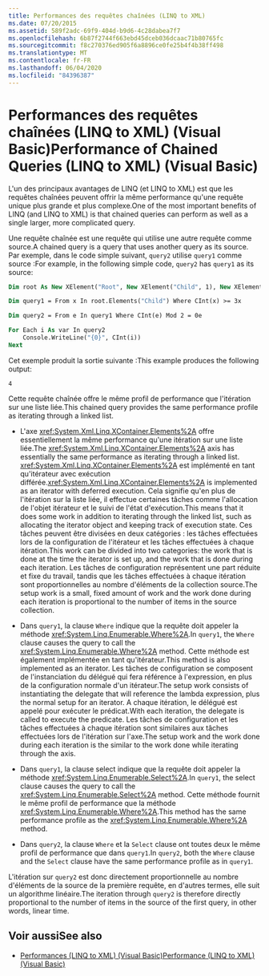 ```yaml
---
title: Performances des requêtes chaînées (LINQ to XML)
ms.date: 07/20/2015
ms.assetid: 589f2adc-69f9-404d-b9d6-4c28dabea7f7
ms.openlocfilehash: 6b87f2744f663ebd45dceb036dcaac71b80765fc
ms.sourcegitcommit: f8c270376ed905f6a8896ce0fe25b4f4b38ff498
ms.translationtype: MT
ms.contentlocale: fr-FR
ms.lasthandoff: 06/04/2020
ms.locfileid: "84396387"
---
```

# <a name="performance-of-chained-queries-linq-to-xml-visual-basic"></a><span data-ttu-id="a5826-102">Performances des requêtes chaînées (LINQ to XML) (Visual Basic)</span><span class="sxs-lookup"><span data-stu-id="a5826-102">Performance of Chained Queries (LINQ to XML) (Visual Basic)</span></span>

<span data-ttu-id="a5826-103">L'un des principaux avantages de LINQ (et LINQ to XML) est que les requêtes chaînées peuvent offrir la même performance qu'une requête unique plus grande et plus complexe.</span><span class="sxs-lookup"><span data-stu-id="a5826-103">One of the most important benefits of LINQ (and LINQ to XML) is that chained queries can perform as well as a single larger, more complicated query.</span></span>

<span data-ttu-id="a5826-104">Une requête chaînée est une requête qui utilise une autre requête comme source.</span><span class="sxs-lookup"><span data-stu-id="a5826-104">A chained query is a query that uses another query as its source.</span></span> <span data-ttu-id="a5826-105">Par exemple, dans le code simple suivant, `query2` utilise `query1` comme source :</span><span class="sxs-lookup"><span data-stu-id="a5826-105">For example, in the following simple code, `query2` has `query1` as its source:</span></span>

```vb
Dim root As New XElement("Root", New XElement("Child", 1), New XElement("Child", 2), New XElement("Child", 3), New XElement("Child", 4))

Dim query1 = From x In root.Elements("Child") Where CInt(x) >= 3x

Dim query2 = From e In query1 Where CInt(e) Mod 2 = 0e

For Each i As var In query2
    Console.WriteLine("{0}", CInt(i))
Next
```

<span data-ttu-id="a5826-106">Cet exemple produit la sortie suivante :</span><span class="sxs-lookup"><span data-stu-id="a5826-106">This example produces the following output:</span></span>

```console
4
```

<span data-ttu-id="a5826-107">Cette requête chaînée offre le même profil de performance que l'itération sur une liste liée.</span><span class="sxs-lookup"><span data-stu-id="a5826-107">This chained query provides the same performance profile as iterating through a linked list.</span></span>

- <span data-ttu-id="a5826-108">L'axe <xref:System.Xml.Linq.XContainer.Elements%2A> offre essentiellement la même performance qu'une itération sur une liste liée.</span><span class="sxs-lookup"><span data-stu-id="a5826-108">The <xref:System.Xml.Linq.XContainer.Elements%2A> axis has essentially the same performance as iterating through a linked list.</span></span> <span data-ttu-id="a5826-109"><xref:System.Xml.Linq.XContainer.Elements%2A> est implémenté en tant qu'itérateur avec exécution différée.</span><span class="sxs-lookup"><span data-stu-id="a5826-109"><xref:System.Xml.Linq.XContainer.Elements%2A> is implemented as an iterator with deferred execution.</span></span> <span data-ttu-id="a5826-110">Cela signifie qu'en plus de l'itération sur la liste liée, il effectue certaines tâches comme l'allocation de l'objet itérateur et le suivi de l'état d'exécution.</span><span class="sxs-lookup"><span data-stu-id="a5826-110">This means that it does some work in addition to iterating through the linked list, such as allocating the iterator object and keeping track of execution state.</span></span> <span data-ttu-id="a5826-111">Ces tâches peuvent être divisées en deux catégories : les tâches effectuées lors de la configuration de l'itérateur et les tâches effectuées à chaque itération.</span><span class="sxs-lookup"><span data-stu-id="a5826-111">This work can be divided into two categories: the work that is done at the time the iterator is set up, and the work that is done during each iteration.</span></span> <span data-ttu-id="a5826-112">Les tâches de configuration représentent une part réduite et fixe du travail, tandis que les tâches effectuées à chaque itération sont proportionnelles au nombre d'éléments de la collection source.</span><span class="sxs-lookup"><span data-stu-id="a5826-112">The setup work is a small, fixed amount of work and the work done during each iteration is proportional to the number of items in the source collection.</span></span>

- <span data-ttu-id="a5826-113">Dans `query1`, la clause `Where` indique que la requête doit appeler la méthode <xref:System.Linq.Enumerable.Where%2A>.</span><span class="sxs-lookup"><span data-stu-id="a5826-113">In `query1`, the `Where` clause causes the query to call the <xref:System.Linq.Enumerable.Where%2A> method.</span></span> <span data-ttu-id="a5826-114">Cette méthode est également implémentée en tant qu'itérateur.</span><span class="sxs-lookup"><span data-stu-id="a5826-114">This method is also implemented as an iterator.</span></span> <span data-ttu-id="a5826-115">Les tâches de configuration se composent de l'instanciation du délégué qui fera référence à l'expression, en plus de la configuration normale d'un itérateur.</span><span class="sxs-lookup"><span data-stu-id="a5826-115">The setup work consists of instantiating the delegate that will reference the lambda expression, plus the normal setup for an iterator.</span></span> <span data-ttu-id="a5826-116">A chaque itération, le délégué est appelé pour exécuter le prédicat.</span><span class="sxs-lookup"><span data-stu-id="a5826-116">With each iteration, the delegate is called to execute the predicate.</span></span> <span data-ttu-id="a5826-117">Les tâches de configuration et les tâches effectuées à chaque itération sont similaires aux tâches effectuées lors de l'itération sur l'axe.</span><span class="sxs-lookup"><span data-stu-id="a5826-117">The setup work and the work done during each iteration is the similar to the work done while iterating through the axis.</span></span>

- <span data-ttu-id="a5826-118">Dans `query1`, la clause select indique que la requête doit appeler la méthode <xref:System.Linq.Enumerable.Select%2A>.</span><span class="sxs-lookup"><span data-stu-id="a5826-118">In `query1`, the select clause causes the query to call the <xref:System.Linq.Enumerable.Select%2A> method.</span></span> <span data-ttu-id="a5826-119">Cette méthode fournit le même profil de performance que la méthode <xref:System.Linq.Enumerable.Where%2A>.</span><span class="sxs-lookup"><span data-stu-id="a5826-119">This method has the same performance profile as the <xref:System.Linq.Enumerable.Where%2A> method.</span></span>

- <span data-ttu-id="a5826-120">Dans `query2`, la clause `Where` et la `Select` clause ont toutes deux le même profil de performance que dans `query1`.</span><span class="sxs-lookup"><span data-stu-id="a5826-120">In `query2`, both the `Where` clause and the `Select` clause have the same performance profile as in `query1`.</span></span>

 <span data-ttu-id="a5826-121">L'itération sur `query2` est donc directement proportionnelle au nombre d'éléments de la source de la première requête, en d'autres termes, elle suit un algorithme linéaire.</span><span class="sxs-lookup"><span data-stu-id="a5826-121">The iteration through `query2` is therefore directly proportional to the number of items in the source of the first query, in other words, linear time.</span></span>

## <a name="see-also"></a><span data-ttu-id="a5826-122">Voir aussi</span><span class="sxs-lookup"><span data-stu-id="a5826-122">See also</span></span>

- [<span data-ttu-id="a5826-123">Performances (LINQ to XML) (Visual Basic)</span><span class="sxs-lookup"><span data-stu-id="a5826-123">Performance (LINQ to XML) (Visual Basic)</span></span>](performance-linq-to-xml.md)
